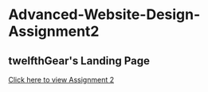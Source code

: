 # Advanced-Website-Design-Assignment2

## twelfthGear's Landing Page

<a href="https://twelfthgear.github.io/Advanced-Website-Design-Assignment2" rel="nofollow">Click here to view Assignment 2</a>
